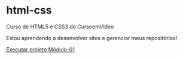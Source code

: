 # html-css

Curso de HTML5 e CSS3 do CursoemVideo

Estou aprendendo a desenvolver sites e gerenciar meus repositórios!

<a href="https://mateusleguir.github.io/html-css/exercicios/ex021/desafio/android.html">Executar projeto Módulo-01</a>

